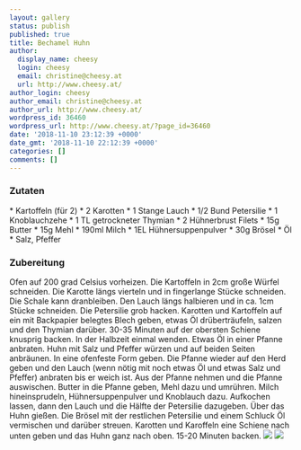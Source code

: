 ```yaml
---
layout: gallery
status: publish
published: true
title: Bechamel Huhn
author:
  display_name: cheesy
  login: cheesy
  email: christine@cheesy.at
  url: http://www.cheesy.at/
author_login: cheesy
author_email: christine@cheesy.at
author_url: http://www.cheesy.at/
wordpress_id: 36460
wordpress_url: http://www.cheesy.at/?page_id=36460
date: '2018-11-10 23:12:39 +0000'
date_gmt: '2018-11-10 22:12:39 +0000'
categories: []
comments: []
---
```

### Zutaten
\* Kartoffeln (für 2)
\* 2 Karotten
\* 1 Stange Lauch
\* 1/2 Bund Petersilie
\* 1 Knoblauchzehe
\* 1 TL getrockneter Thymian
\* 2 Hühnerbrust Filets
\* 15g Butter
\* 15g Mehl
\* 190ml Milch
\* 1EL Hühnersuppenpulver
\* 30g Brösel
\* Öl
\* Salz, Pfeffer
### Zubereitung
Ofen auf 200 grad Celsius vorheizen. Die Kartoffeln in 2cm große Würfel schneiden. Die Karotte längs vierteln und in fingerlange Stücke schneiden. Die Schale kann dranbleiben. Den Lauch längs halbieren und in ca. 1cm Stücke schneiden. Die Petersilie grob hacken.
Karotten und Kartoffeln auf ein mit Backpapier belegtes Blech geben, etwas Öl drüberträufeln, salzen und den Thymian darüber. 30-35 Minuten auf der obersten Schiene knusprig backen. In der Halbzeit einmal wenden.
Etwas Öl in einer Pfanne anbraten. Huhn mit Salz und Pfeffer würzen und auf beiden Seiten anbräunen. In eine ofenfeste Form geben.
Die Pfanne wieder auf den Herd geben und den Lauch (wenn nötig mit noch etwas Öl und etwas Salz und Pfeffer) anbraten bis er weich ist. Aus der Pfanne nehmen und die Pfanne auswischen.
Butter in die Pfanne geben, Mehl dazu und umrühren. Milch hineinsprudeln, Hühnersuppenpulver und Knoblauch dazu. Aufkochen lassen, dann den Lauch und die Hälfte der Petersilie dazugeben. Über das Huhn gießen.
Die Brösel mit der restlichen Petersilie und einem Schluck Öl vermischen und darüber streuen. Karotten und Karoffeln eine Schiene nach unten geben und das Huhn ganz nach oben. 15-20 Minuten backen.
![](http://www.cheesy.at/wp-content/uploads/Bechamel-Huhn-3.jpg)
![](http://www.cheesy.at/wp-content/uploads/Bechamel-Huhn.jpg)
